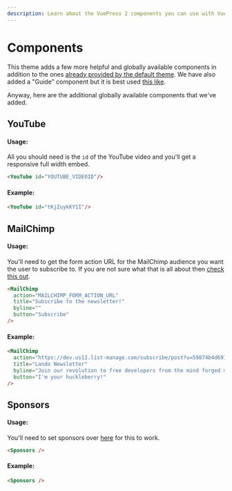 ```yaml
---
description: Learn about the VuePress 2 components you can use with VuePress2 Default Theme Plus.
---
```

# Components

This theme adds a few more helpful and globally available components in addition to the ones [already provided by the default theme](https://v2.vuepress.vuejs.org/reference/default-theme/components.html). We have also added a "Guide" component but it is best used [this like](./making-a-guide.md).

Anyway, here are the additional globally available components that we've added.

## YouTube

#### Usage:

All you should need is the `id` of the YouTube video and you'll get a responsive full width embed.

```md
<YouTube id="YOUTUBE_VIDEOID"/>
```

#### Example:

```md
<YouTube id="tKjZuykKY1I"/>
```

<YouTube id="tKjZuykKY1I"/>

## MailChimp

#### Usage:

You'll need to get the form action URL for the MailChimp audience you want the user to subscribe to. If you are not sure what that is all about then [check this out](https://mailchimp.com/help/determine-webpage-signup-location/).

```md
<MailChimp
  action="MAILCHIMP_FORM_ACTION_URL"
  title="Subscribe to the newsletter!"
  byline=""
  button="Subscribe"
/>
```

#### Example:

```md
<MailChimp
  action="https://dev.us12.list-manage.com/subscribe/post?u=59874b4d6910fa65e724a4648&amp;id=613837077f"
  title="Lando Newsletter"
  byline="Join our revolution to free developers from the mind forged manacled of lesser dev tools"
  button="I'm your huckleberry!"
/>
```

<MailChimp
  action="https://dev.us12.list-manage.com/subscribe/post?u=59874b4d6910fa65e724a4648&amp;id=613837077f"
  title="Lando Newsletter"
  byline="Join our revolution to free developers from the mind forged manacled of lesser dev tools"
  button="I'm your huckleberry!"
/>

## Sponsors

#### Usage:

You'll need to set sponsors over [here](./config.html#sponsors) for this to work.

```md
<Sponsors />
```

#### Example:

```md
<Sponsors />
```

<Sponsors />
